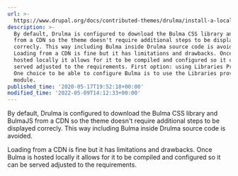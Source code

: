 ```yaml
---
url: >-
  https://www.drupal.org/docs/contributed-themes/drulma/install-a-local-version-of-the-bulma-library-for-customization
description: >-
  By default, Drulma is configured to download the Bulma CSS library and BulmaJS
  from a CDN so the theme doesn't require additional steps to be displayed
  correcly. This way including Bulma inside Drulma source code is avoided.
  Loading from a CDN is fine but it has limitations and drawbacks. Once Bulma is
  hosted locally it allows for it to be compiled and configured so it can be
  served adjusted to the requirements. First option: using Libraries Provider
  One choice to be able to configure Bulma is to use the Libraries provider
  module.
published_time: '2020-05-17T19:52:18+00:00'
modified_time: '2022-05-09T14:12:33+00:00'
---
```

By default, Drulma is configured to download the Bulma CSS library and BulmaJS from a CDN so the theme doesn't require additional steps to be displayed correcly. This way including Bulma inside Drulma source code is avoided.

Loading from a CDN is fine but it has limitations and drawbacks. Once Bulma is hosted locally it allows for it to be compiled and configured so it can be served adjusted to the requirements.